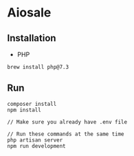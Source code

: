 # Aiosale

## Installation

- PHP

```
brew install php@7.3
```

## Run

```
composer install
npm install

// Make sure you already have .env file

// Run these commands at the same time
php artisan server
npm run development
```
